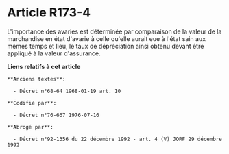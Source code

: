 # Article R173-4

L'importance des avaries est déterminée par comparaison de la valeur de la marchandise en état d'avarie à celle qu'elle
aurait eue à l'état sain aux mêmes temps et lieu, le taux de dépréciation ainsi obtenu devant être appliqué à la valeur
d'assurance.

**Liens relatifs à cet article**

	**Anciens textes**:

	  - Décret n°68-64 1968-01-19 art. 10

	**Codifié par**:

	  - Décret n°76-667 1976-07-16

	**Abrogé par**:

	  - Décret n°92-1356 du 22 décembre 1992 - art. 4 (V) JORF 29 décembre 1992
